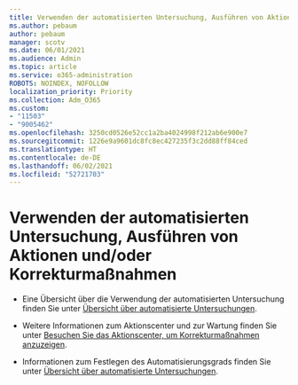 ```yaml
---
title: Verwenden der automatisierten Untersuchung, Ausführen von Aktionen und/oder Korrekturmaßnahmen
ms.author: pebaum
author: pebaum
manager: scotv
ms.date: 06/01/2021
ms.audience: Admin
ms.topic: article
ms.service: o365-administration
ROBOTS: NOINDEX, NOFOLLOW
localization_priority: Priority
ms.collection: Adm_O365
ms.custom:
- "11503"
- "9005462"
ms.openlocfilehash: 3250cd0526e52cc1a2ba4024998f212ab6e900e7
ms.sourcegitcommit: 1226e9a9601dc8fc8ec427235f3c2dd88ff84ced
ms.translationtype: HT
ms.contentlocale: de-DE
ms.lasthandoff: 06/02/2021
ms.locfileid: "52721703"
---
```

# <a name="using-automated-investigation-executing-actions-andor-remediation-actions"></a>Verwenden der automatisierten Untersuchung, Ausführen von Aktionen und/oder Korrekturmaßnahmen

- Eine Übersicht über die Verwendung der automatisierten Untersuchung finden Sie unter [Übersicht über automatisierte Untersuchungen](/microsoft-365/security/defender-endpoint/automated-investigations).

- Weitere Informationen zum Aktionscenter und zur Wartung finden Sie unter [Besuchen Sie das Aktionscenter, um Korrekturmaßnahmen anzuzeigen](/security/defender-endpoint/auto-investigation-action-center).

- Informationen zum Festlegen des Automatisierungsgrads finden Sie unter [Übersicht über automatisierte Untersuchungen](/microsoft-365/security/defender-endpoint/automated-investigations).